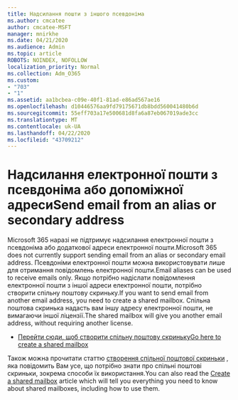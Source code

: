 ```yaml
---
title: Надсилання пошти з іншого псевдоніма
ms.author: cmcatee
author: cmcatee-MSFT
manager: mnirkhe
ms.date: 04/21/2020
ms.audience: Admin
ms.topic: article
ROBOTS: NOINDEX, NOFOLLOW
localization_priority: Normal
ms.collection: Adm_O365
ms.custom:
- "703"
- "1"
ms.assetid: aa1bcbea-c09e-40f1-81ad-e86ad567ae16
ms.openlocfilehash: d10446576aa9fd79175671db8bdd560041480b6d
ms.sourcegitcommit: 55eff703a17e500681d8fa6a87eb067019ade3cc
ms.translationtype: MT
ms.contentlocale: uk-UA
ms.lasthandoff: 04/22/2020
ms.locfileid: "43709212"
---
```

# <a name="send-email-from-an-alias-or-secondary-address"></a><span data-ttu-id="2a61e-102">Надсилання електронної пошти з псевдоніма або допоміжної адреси</span><span class="sxs-lookup"><span data-stu-id="2a61e-102">Send email from an alias or secondary address</span></span>

<span data-ttu-id="2a61e-103">Microsoft 365 наразі не підтримує надсилання електронної пошти з псевдоніма або додаткової адреси електронної пошти.</span><span class="sxs-lookup"><span data-stu-id="2a61e-103">Microsoft 365 does not currently support sending email from an alias or secondary email address.</span></span> <span data-ttu-id="2a61e-104">Псевдоніми електронної пошти можна використовувати лише для отримання повідомлень електронної пошти.</span><span class="sxs-lookup"><span data-stu-id="2a61e-104">Email aliases can be used to receive emails only.</span></span> <span data-ttu-id="2a61e-105">Якщо потрібно надіслати повідомлення електронної пошти з іншої адреси електронної пошти, потрібно створити спільну поштову скриньку.</span><span class="sxs-lookup"><span data-stu-id="2a61e-105">If you want to send email from another email address, you need to create a shared mailbox.</span></span> <span data-ttu-id="2a61e-106">Спільна поштова скринька надасть вам іншу адресу електронної пошти, не вимагаючи іншої ліцензії.</span><span class="sxs-lookup"><span data-stu-id="2a61e-106">The shared mailbox will give you another email address, without requiring another license.</span></span>
  
- [<span data-ttu-id="2a61e-107">Перейти сюди, щоб створити спільну поштову скриньку</span><span class="sxs-lookup"><span data-stu-id="2a61e-107">Go here to create a shared mailbox</span></span>](https://portal.office.com/AdminPortal/Home#/AssistedGuide/addemailoptions)

<span data-ttu-id="2a61e-108">Також можна прочитати статтю [створення спільної поштової скриньки](https://docs.microsoft.com/office365/admin/email/create-a-shared-mailbox) , яка повідомить Вам усе, що потрібно знати про спільні поштові скриньки, зокрема способи їх використання.</span><span class="sxs-lookup"><span data-stu-id="2a61e-108">You can also read the [Create a shared mailbox](https://docs.microsoft.com/office365/admin/email/create-a-shared-mailbox) article which will tell you everything you need to know about shared mailboxes, including how to use them.</span></span>